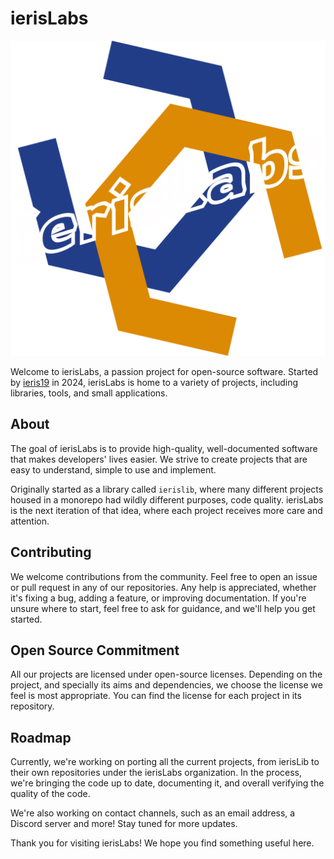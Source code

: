 # ierisLabs
![ierisLabs Logo](https://raw.githubusercontent.com/ierislabs/.github/prime/assets/ierislabs-logo.png)

Welcome to ierisLabs, a passion project for open-source software. Started by
[ieris19](https://github.com/ieris19) in 2024, ierisLabs is home to a variety of
projects, including libraries, tools, and small applications.

## About

The goal of ierisLabs is to provide high-quality, well-documented software that
makes developers' lives easier. We strive to create projects that are easy to
understand, simple to use and implement.

Originally started as a library called `ierislib`, where many different projects
housed in a monorepo had wildly different purposes, code quality. ierisLabs is 
the next iteration of that idea, where each project receives more care and 
attention.

## Contributing

We welcome contributions from the community. Feel free to open an issue or pull
request in any of our repositories. Any help is appreciated, whether it's fixing
a bug, adding a feature, or improving documentation. If you're unsure where to
start, feel free to ask for guidance, and we'll help you get started.

## Open Source Commitment

All our projects are licensed under open-source licenses. Depending on the 
project, and specially its aims and dependencies, we choose the license we feel 
is most appropriate. You can find the license for each project in its repository.

## Roadmap

Currently, we're working on porting all the current projects, from ierisLib to
their own repositories under the ierisLabs organization. In the process, we're
bringing the code up to date, documenting it, and overall verifying the quality
of the code. 

We're also working on contact channels, such as an email address, a Discord
server and more! Stay tuned for more updates.

Thank you for visiting ierisLabs! We hope you find something useful here.

